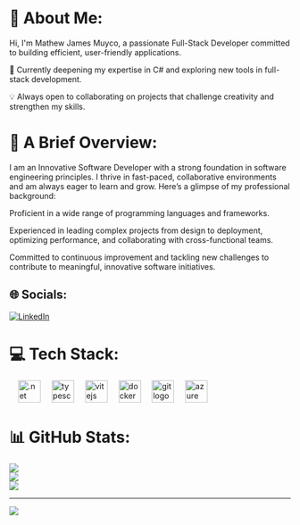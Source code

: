 
# 💫 About Me:
Hi, I'm Mathew James Muyco, a passionate Full-Stack Developer committed to building efficient, user-friendly applications.

🌱 Currently deepening my expertise in C# and exploring new tools in full-stack development.

💡 Always open to collaborating on projects that challenge creativity and strengthen my skills.

# 🚀 A Brief Overview:
I am an Innovative Software Developer with a strong foundation in software engineering principles. I thrive in fast-paced, collaborative environments and am always eager to learn and grow. Here’s a glimpse of my professional background:

Proficient in a wide range of programming languages and frameworks.

Experienced in leading complex projects from design to deployment, optimizing performance, and collaborating with cross-functional teams.

Committed to continuous improvement and tackling new challenges to contribute to meaningful, innovative software initiatives.

## 🌐 Socials:
[![LinkedIn](https://img.shields.io/badge/LinkedIn-%230077B5.svg?logo=linkedin&logoColor=white)](https://www.linkedin.com/in/mjpmuyco/) 

# 💻 Tech Stack:
<div align="left">
  <img width="12"/>
  <img src="https://cdn.jsdelivr.net/gh/devicons/devicon@latest/icons/dotnetcore/dotnetcore-original.svg" height="40" alt=".net core logo" />
  <img width="12" />
  <img src="https://cdn.jsdelivr.net/gh/devicons/devicon/icons/typescript/typescript-original.svg" height="40" alt="typescript logo"  />
  <img width="12" />
  <img src="https://cdn.jsdelivr.net/gh/devicons/devicon@latest/icons/vitejs/vitejs-original.svg" height="40" alt="vitejs logo" />
  <img width="12" />
  <img src="https://cdn.jsdelivr.net/gh/devicons/devicon@latest/icons/docker/docker-plain.svg" height="40" alt="docker logo" />
  <img width="12" />
  <img src="https://cdn.jsdelivr.net/gh/devicons/devicon@latest/icons/git/git-original.svg" height="40" alt="git logo"/>
  <img width="12" />
  <img src="https://cdn.jsdelivr.net/gh/devicons/devicon@latest/icons/azure/azure-original.svg" height="40" alt="azure logo" />
</div>

###

# 📊 GitHub Stats:
![](https://github-readme-stats.vercel.app/api?username=YouDontSayIt-dev&theme=dark&hide_border=false&include_all_commits=false&count_private=false)<br/>
![](https://github-readme-streak-stats.herokuapp.com/?user=YouDontSayIt-dev&theme=dark&hide_border=false)<br/>
![](https://github-readme-stats.vercel.app/api/top-langs/?username=YouDontSayIt-dev&theme=dark&hide_border=false&include_all_commits=false&count_private=false&layout=compact)

---
[![](https://visitcount.itsvg.in/api?id=YouDontSayIt-dev&icon=0&color=0)](https://visitcount.itsvg.in)
